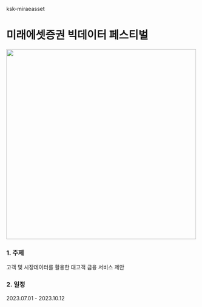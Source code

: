 ksk-miraeasset
# 미래에셋증권 빅데이터 페스티벌
<img src="https://d22mwcuo72mdnl.cloudfront.net/images/2023/top-4.png" width="500"> 

### 1. 주제
   고객 및 시장데이터를 활용한 대고객 금융 서비스 제안
### 2. 일정
   2023.07.01 - 2023.10.12
